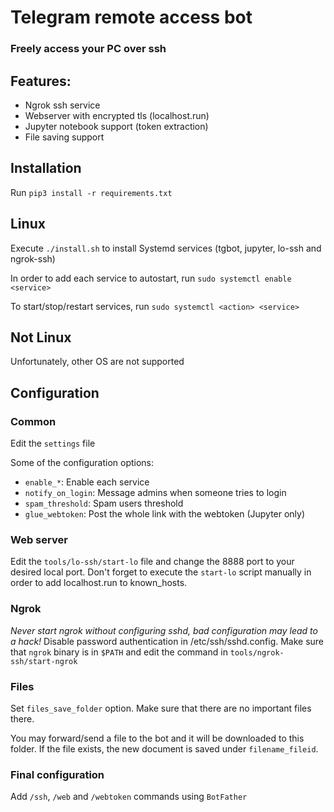 # Telegram remote access bot

### Freely access your PC over ssh

## Features:
* Ngrok ssh service
* Webserver with encrypted tls (localhost.run)
* Jupyter notebook support (token extraction)
* File saving support

## Installation

Run `pip3 install -r requirements.txt`

## Linux

Execute `./install.sh` to install Systemd services (tgbot, jupyter, lo-ssh and ngrok-ssh)

In order to add each service to autostart, run `sudo systemctl enable <service>`

To start/stop/restart services, run `sudo systemctl <action> <service>`

## Not Linux

Unfortunately, other OS are not supported

## Configuration

### Common

Edit the `settings` file

Some of the configuration options:
* `enable_*`: Enable each service
* `notify_on_login`: Message admins when someone tries to login
* `spam_threshold`: Spam users threshold
* `glue_webtoken`: Post the whole link with the webtoken (Jupyter only)

### Web server

Edit the `tools/lo-ssh/start-lo` file and change the 8888 port to your desired local port. Don't forget to execute the `start-lo` script manually in order to add localhost.run to known_hosts.

### Ngrok

*Never start ngrok without configuring sshd, bad configuration may lead to a hack!*
Disable password authentication in /etc/ssh/sshd.config.
Make sure that `ngrok` binary is in `$PATH` and edit the command in `tools/ngrok-ssh/start-ngrok`

### Files

Set `files_save_folder` option. Make sure that there are no important files there.

You may forward/send a file to the bot and it will be downloaded to this folder. If the file exists, the new document is saved under `filename_fileid`.

### Final configuration

Add `/ssh`, `/web` and `/webtoken` commands using `BotFather`
